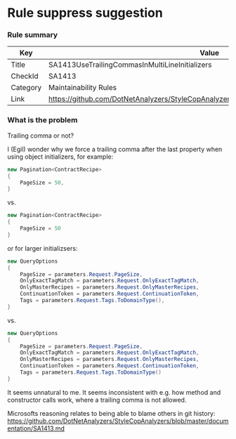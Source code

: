 # Rule suppress suggestion

### Rule summary
| Key         | Value |
| ----------- |------------------------------------------------|
| Title       | SA1413UseTrailingCommasInMultiLineInitializers |
| CheckId     | SA1413 |
| Category    | Maintainability Rules |
| Link        | https://github.com/DotNetAnalyzers/StyleCopAnalyzers/blob/master/documentation/SA1413.md |

### What is the problem
Trailing comma or not?

I (Egil) wonder why we force a trailing comma after the last property when using object initializers, for example:

```csharp
new Pagination<ContractRecipe>
{
    PageSize = 50,
}
```

vs.

```csharp
new Pagination<ContractRecipe>
{
    PageSize = 50
}
```

or for larger initializsers:

```csharp
new QueryOptions
{
    PageSize = parameters.Request.PageSize,
    OnlyExactTagMatch = parameters.Request.OnlyExactTagMatch,
    OnlyMasterRecipes = parameters.Request.OnlyMasterRecipes,
    ContinuationToken = parameters.Request.ContinuationToken,
    Tags = parameters.Request.Tags.ToDomainType(),
}
```

vs.

```csharp
new QueryOptions
{
    PageSize = parameters.Request.PageSize,
    OnlyExactTagMatch = parameters.Request.OnlyExactTagMatch,
    OnlyMasterRecipes = parameters.Request.OnlyMasterRecipes,
    ContinuationToken = parameters.Request.ContinuationToken,
    Tags = parameters.Request.Tags.ToDomainType()
}
```

It seems unnatural to me. It seems inconsistent with e.g. how method and constructor calls work, where a trailing comma is not allowed.

Microsofts reasoning relates to being able to blame others in git history:
https://github.com/DotNetAnalyzers/StyleCopAnalyzers/blob/master/documentation/SA1413.md
